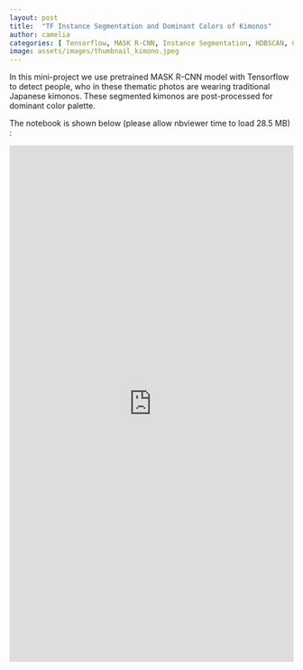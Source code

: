 ```yaml
---
layout: post
title:  "TF Instance Segmentation and Dominant Colors of Kimonos"
author: camelia
categories: [ Tensorflow, MASK R-CNN, Instance Segmentation, HDBSCAN, ColorThief, Computer Vision ]
image: assets/images/thumbnail_kimono.jpeg
---
```


In this mini-project we use pretrained MASK R-CNN model with Tensorflow to detect people, who in these thematic photos are wearing traditional Japanese kimonos. These segmented kimonos are post-processed for dominant color palette.

The notebook is shown below (please allow nbviewer time to load 28.5 MB) :


<p><iframe style="width:100%;" height="915" src="https://nbviewer.jupyter.org/github/camelia-c/techfolio/blob/main/tf_segm_color_palette_kimonos/TF_Instance_Segmentation_and_Dominant_Colors_of_Kimonos.ipynb" frameborder="0" allowfullscreen></iframe></p>
